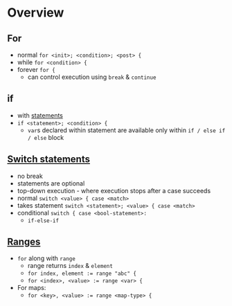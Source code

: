# Overview

## For

- normal `for <init>; <condition>; <post> {`
- while `for <condition> {`
- forever `for {`
  - can control execution using `break` & `continue`

## if

- with [statements](https://tour.golang.org/flowcontrol/6)
- `if <statement>; <condition> {`
  - `var`s declared within statement are available only within `if / else if / else` block

## [Switch statements](https://gobyexample.com/switch)

- no break
- statements are optional
- top-down execution - where execution stops after a case succeeds
- normal `switch <value> { case <match>`
- takes statement `switch <statement>; <value> { case <match>`
- conditional `switch { case <bool-statement>: `
  - `if-else-if`

## [Ranges](https://gobyexample.com/range)

- `for` along with `range`
  - range returns `index` & `element`
  - `for index, element := range "abc" {`
  - `for <index>, <value> := range <var> {`
- For maps:
  - `for <key>, <value> := range <map-type> {`
